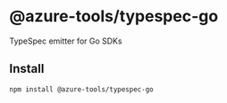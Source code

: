 # @azure-tools/typespec-go

TypeSpec emitter for Go SDKs

## Install

```bash
npm install @azure-tools/typespec-go
```
